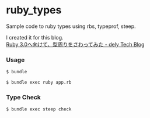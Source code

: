 # ruby_types

Sample code to ruby types using rbs, typeprof, steep.

I created it for this blog.  
[Ruby 3.0へ向けて、型周りをさわってみた - dely Tech Blog](https://tech.dely.jp/entry/2020/12/01/185848)


### Usage

```bash
$ bundle
```

```bash
$ bundle exec ruby app.rb
```

### Type Check

```bash
$ bundle exec steep check
```

